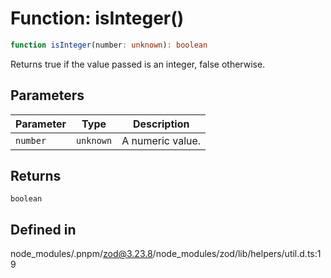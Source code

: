 # Function: isInteger()

```ts
function isInteger(number: unknown): boolean
```

Returns true if the value passed is an integer, false otherwise.

## Parameters

| Parameter | Type | Description |
| ------ | ------ | ------ |
| `number` | `unknown` | A numeric value. |

## Returns

`boolean`

## Defined in

node\_modules/.pnpm/zod@3.23.8/node\_modules/zod/lib/helpers/util.d.ts:19

